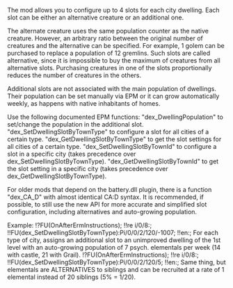 The mod allows you to configure up to 4 slots for each city dwelling.
Each slot can be either an alternative creature or an additional one.

The alternate creature uses the same population counter as the native creature. However, an arbitrary ratio between the original number of creatures and the alternative can be specified.
For example, 1 golem can be purchased to replace a population of 12 gremlins. Such slots are called alternative, since it is impossible to buy the maximum of creatures from all alternative slots. Purchasing creatures in one of the slots proportionally reduces the number of creatures in the others.

Additional slots are not associated with the main population of dwellings. Their population can be set manually via EPM
or it can grow automatically weekly, as happens with native inhabitants of homes.

Use the following documented EPM functions:
"dex_DwellingPopulation" to set/change the population in the additional slot.
"dex_SetDwellingSlotByTownType" to configure a slot for all cities of a certain type.
"dex_GetDwellingSlotByTownType" to get the slot settings for all cities of a certain type.
"dex_SetDwellingSlotByTownId" to configure a slot in a specific city (takes precedence over dex_SetDwellingSlotByTownType).
"dex_GetDwellingSlotByTownId" to get the slot setting in a specific city (takes precedence over dex_GetDwellingSlotByTownType).

For older mods that depend on the battery.dll plugin, there is a function "dex_CA_D" with almost identical CA:D syntax.
It is recommended, if possible, to still use the new API for more accurate and simplified slot configuration, including alternatives and
auto-growing population.

Example:
!?FU(OnAfterErmInstructions);
!!re i/0/8:;
 !!FU(dex_SetDwellingSlotByTownType):Pi/0/0/2/120/-1007;
!!en:;
For each type of city, assigns an additional slot to an unimproved dwelling of the 1st level with an auto-growing population of 7 psych. elementals per week (14 with castle, 21 with Grail).
!?FU(OnAfterErmInstructions);
!!re i/0/8:;
 !!FU(dex_SetDwellingSlotByTownType):Pi/0/0/2/120/5;
!!en:;
Same thing, but elementals are ALTERNATIVES to siblings and can be recruited at a rate of 1 elemental instead of 20 siblings (5% = 1/20).